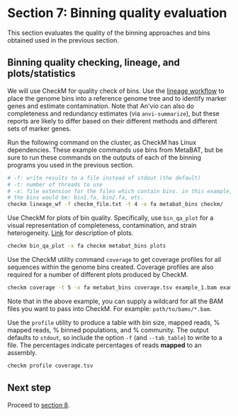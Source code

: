 # Section 7: Binning quality evaluation

This section evaluates the quality of the binning approaches and bins obtained used in the previous section.

## Binning quality checking, lineage, and plots/statistics

We will use CheckM for quality check of bins. Use the [lineage workflow][checkm-lineage-wf-link] to place the genome bins into a reference genome tree and to identify marker genes and estimate contamination. Note that An'vio can also do completeness and redundancy estimates (via `anvi-summarize`), but these reports are likely to differ based on their different methods and different sets of marker genes.

Run the following command on the cluster, as CheckM has Linux dependencies. These example commands use bins from MetaBAT, but be sure to run these commands on the outputs of each of the binning programs you used in the previous section.

```bash
# -f: write results to a file instead of stdout (the default)
# -t: number of threads to use
# -x: file extension for the files which contain bins. in this example, 
# the bins would be: bin1.fa, bin2.fa, etc.
checkm lineage_wf -f checkm_file.txt -t 4 -x fa metabat_bins checkm/
```

Use CheckM for plots of bin quality. Specifically, use `bin_qa_plot` for a visual representation of completeness, contamination, and strain heterogeneity. [Link][checkm-bin-qa-plot-link] for description of plots.

```bash
checkm bin_qa_plot -x fa checkm metabat_bins plots
```

Use the CheckM utility command `coverage` to get coverage profiles for all sequences within the genome bins created. Coverage profiles are also required for a number of different plots produced by CheckM.

```bash
checkm coverage -t 5 -x fa metabat_bins coverage.tsv example_1.bam example_2.bam
```

Note that in the above example, you can supply a wildcard for all the BAM files you want to pass into CheckM. For example: `path/to/bams/*.bam`.

Use the `profile` utility to produce a table with bin size, mapped reads, % mapped reads, % binned populations, and % community. The output defaults to `stdout`, so include the option `-f` (and `--tab_table`) to write to a file. The percentages indicate percentages of reads **mapped** to an assembly.

```bash
checkm profile coverage.tsv
```

## Next step

Proceed to [section 8][section8-link].

[checkm-lineage-wf-link]: https://github.com/Ecogenomics/CheckM/wiki/Workflows#lineage-specific-workflow
[checkm-bin-qa-plot-link]: https://github.com/Ecogenomics/CheckM/wiki/Plots#bin_qa_plot
[section8-link]: ../section_8